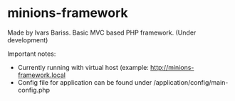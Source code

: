 minions-framework
=================

Made by Ivars Bariss. Basic MVC based PHP framework. (Under development)

Important notes:
* Currently running with virtual host (example: http://minions-framework.local
* Config file for application can be found under <root>/application/config/main-config.php
